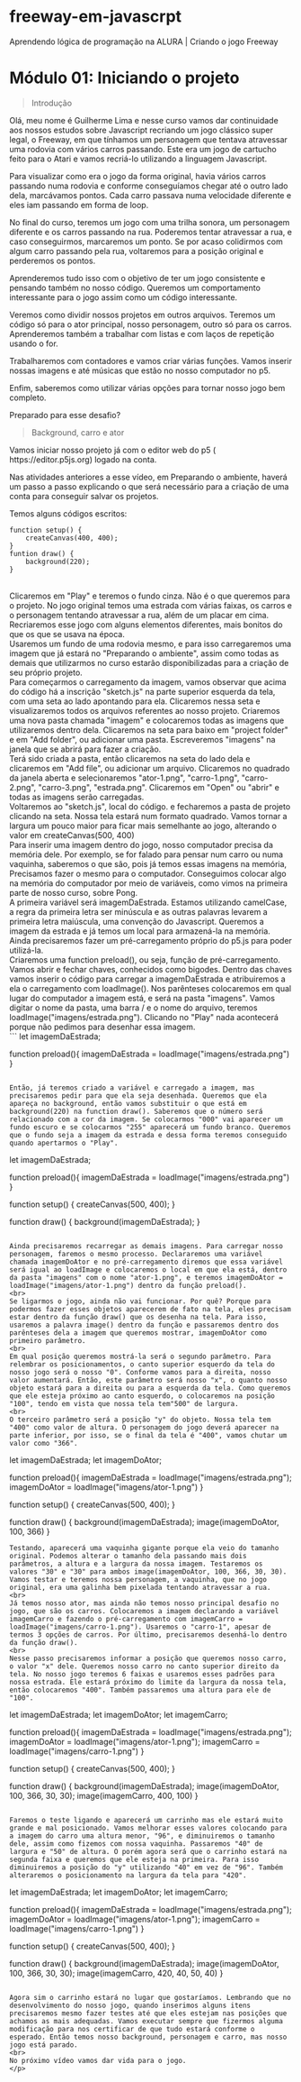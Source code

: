 # freeway-em-javascrpt
Aprendendo lógica de programação na ALURA | Criando o jogo Freeway

<h1>Módulo 01: Iniciando o projeto</h1>

>Introdução
<p>Olá, meu nome é Guilherme Lima e nesse curso vamos dar continuidade aos nossos estudos sobre Javascript recriando um jogo clássico super legal, o Freeway, em que tínhamos um personagem que tentava atravessar uma rodovia com vários carros passando. Este era um jogo de cartucho feito para o Atari e vamos recriá-lo utilizando a linguagem Javascript.<br>

Para visualizar como era o jogo da forma original, havia vários carros passando numa rodovia e conforme conseguíamos chegar até o outro lado dela, marcávamos pontos. Cada carro passava numa velocidade diferente e eles iam passando em forma de loop.<br>

No final do curso, teremos um jogo com uma trilha sonora, um personagem diferente e os carros passando na rua. Poderemos tentar atravessar a rua, e caso conseguirmos, marcaremos um ponto. Se por acaso colidirmos com algum carro passando pela rua, voltaremos para a posição original e perderemos os pontos.<br>

Aprenderemos tudo isso com o objetivo de ter um jogo consistente e pensando também no nosso código. Queremos um comportamento interessante para o jogo assim como um código interessante.<br>

Veremos como dividir nossos projetos em outros arquivos. Teremos um código só para o ator principal, nosso personagem, outro só para os carros. Aprenderemos também a trabalhar com listas e com laços de repetição usando o for.<br>

Trabalharemos com contadores e vamos criar várias funções. Vamos inserir nossas imagens e até músicas que estão no nosso computador no p5.<br>

Enfim, saberemos como utilizar várias opções para tornar nosso jogo bem completo.<br>

Preparado para esse desafio?</p>

> Background, carro e ator
<p>
Vamos iniciar nosso projeto já com o editor web do p5 ( https://editor.p5js.org) logado na conta.

Nas atividades anteriores a esse vídeo, em Preparando o ambiente, haverá um passo a passo explicando o que será necessário para a criação de uma conta para conseguir salvar os projetos.<br>

Temos alguns códigos escritos:<br>
```
function setup() {
    createCanvas(400, 400);
}
funtion draw() {
    background(220);
}
```
<br>
Clicaremos em "Play" e teremos o fundo cinza. Não é o que queremos para o projeto. No jogo original temos uma estrada com várias faixas, os carros e o personagem tentando atravessar a rua, além de um placar em cima. Recriaremos esse jogo com alguns elementos diferentes, mais bonitos do que os que se usava na época.
<br>
Usaremos um fundo de uma rodovia mesmo, e para isso carregaremos uma imagem que já estará no "Preparando o ambiente", assim como todas as demais que utilizarmos no curso estarão disponibilizadas para a criação de seu próprio projeto.
<br>
Para começarmos o carregamento da imagem, vamos observar que acima do código há a inscrição "sketch.js" na parte superior esquerda da tela, com uma seta ao lado apontando para ela. Clicaremos nessa seta e visualizaremos todos os arquivos referentes ao nosso projeto. Criaremos uma nova pasta chamada "imagem" e colocaremos todas as imagens que utilizaremos dentro dela. Clicaremos na seta para baixo em "project folder" e em "Add folder", ou adicionar uma pasta. Escreveremos "imagens" na janela que se abrirá para fazer a criação.
<br>
Terá sido criada a pasta, então clicaremos na seta do lado dela e clicaremos em "Add file", ou adicionar um arquivo. Clicaremos no quadrado da janela aberta e selecionaremos "ator-1.png", "carro-1.png", "carro-2.png", "carro-3.png", "estrada.png". Clicaremos em "Open" ou "abrir" e todas as imagens serão carregadas.
<br>
Voltaremos ao "sketch.js", local do código. e fecharemos a pasta de projeto clicando na seta. Nossa tela estará num formato quadrado. Vamos tornar a largura um pouco maior para ficar mais semelhante ao jogo, alterando o valor em createCanvas(500, 400)
<br>
Para inserir uma imagem dentro do jogo, nosso computador precisa da memória dele. Por exemplo, se for falado para pensar num carro ou numa vaquinha, saberemos o que são, pois já temos essas imagens na memória, Precisamos fazer o mesmo para o computador. Conseguimos colocar algo na memória do computador por meio de variáveis, como vimos na primeira parte de nosso curso, sobre Pong.
<br>
A primeira variável será imagemDaEstrada. Estamos utilizando camelCase, a regra da primeira letra ser minúscula e as outras palavras levarem a primeira letra maiúscula, uma convenção do Javascript. Queremos a imagem da estrada e já temos um local para armazená-la na memória. Ainda precisaremos fazer um pré-carregamento próprio do p5.js para poder utilizá-la.
<br>
Criaremos uma function preload(), ou seja, função de pré-carregamento. Vamos abrir e fechar chaves, conhecidos como bigodes. Dentro das chaves vamos inserir o código para carregar a imagemDaEstrada e atribuiremos a ela o carregamento com loadImage(). Nos parênteses colocaremos em qual lugar do computador a imagem está, e será na pasta "imagens". Vamos digitar o nome da pasta, uma barra / e o nome do arquivo, teremos loadImage("imagens/estrada.png"). Clicando no "Play" nada acontecerá porque não pedimos para desenhar essa imagem.
<br>
```
let imagemDaEstrada;

function preload(){
    imagemDaEstrada = loadImage("imagens/estrada.png")
}

```

Então, já teremos criado a variável e carregado a imagem, mas precisaremos pedir para que ela seja desenhada. Queremos que ela apareça no background, então vamos substituir o que está em background(220) na function draw(). Saberemos que o número será relacionado com a cor da imagem. Se colocarmos "000" vai aparecer um fundo escuro e se colocarmos "255" aparecerá um fundo branco. Queremos que o fundo seja a imagem da estrada e dessa forma teremos conseguido quando apertarmos o "Play".

```
let imagemDaEstrada;

function preload(){
    imagemDaEstrada = loadImage("imagens/estrada.png")
}

function setup() {
    createCanvas(500, 400);
}

function draw() {
    background(imagemDaEstrada);
}
```

Ainda precisaremos recarregar as demais imagens. Para carregar nosso personagem, faremos o mesmo processo. Declararemos uma variável chamada imagemDoAtor e no pré-carregamento diremos que essa variável será igual ao loadImage e colocaremos o local em que ela está, dentro da pasta "imagens" com o nome "ator-1.png", e teremos imagemDoAtor = loadImage("imagens/ator-1.png") dentro da função preload().
<br>
Se ligarmos o jogo, ainda não vai funcionar. Por quê? Porque para podermos fazer esses objetos aparecerem de fato na tela, eles precisam estar dentro da função draw() que os desenha na tela. Para isso, usaremos a palavra image() dentro da função e passaremos dentro dos parênteses dela a imagem que queremos mostrar, imagemDoAtor como primeiro parâmetro.
<br>
Em qual posição queremos mostrá-la será o segundo parâmetro. Para relembrar os posicionamentos, o canto superior esquerdo da tela do nosso jogo será o nosso "0". Conforme vamos para a direita, nosso valor aumentará. Então, este parâmetro será nosso "x", o quanto nosso objeto estará para a direita ou para a esquerda da tela. Como queremos que ele esteja próximo ao canto esquerdo, o colocaremos na posição "100", tendo em vista que nossa tela tem"500" de largura.
<br>
O terceiro parâmetro será a posição "y" do objeto. Nossa tela tem "400" como valor de altura. O personagem do jogo deverá aparecer na parte inferior, por isso, se o final da tela é "400", vamos chutar um valor como "366".

```
let imagemDaEstrada;
let imagemDoAtor;

function preload(){
    imagemDaEstrada = loadImage("imagens/estrada.png");
    imagemDoAtor = loadImage("imagens/ator-1.png")
}

function setup() {
    createCanvas(500, 400);
}

function draw() {
    background(imagemDaEstrada);
    image(imagemDoAtor, 100, 366)
}
```
Testando, aparecerá uma vaquinha gigante porque ela veio do tamanho original. Podemos alterar o tamanho dela passando mais dois parâmetros, a altura e a largura da nossa imagem. Testaremos os valores "30" e "30" para ambos image(imagemDoAtor, 100, 366, 30, 30). Vamos testar e teremos nossa personagem, a vaquinha, que no jogo original, era uma galinha bem pixelada tentando atravessar a rua.
<br>
Já temos nosso ator, mas ainda não temos nosso principal desafio no jogo, que são os carros. Colocaremos a imagem declarando a variável imagemCarro e fazendo o pré-carregamento com imagemCarro = loadImage("imagens/carro-1.png"). Usaremos o "carro-1", apesar de termos 3 opções de carros. Por último, precisaremos desenhá-lo dentro da função draw().
<br>
Nesse passo precisaremos informar a posição que queremos nosso carro, o valor "x" dele. Queremos nosso carro no canto superior direito da tela. No nosso jogo teremos 6 faixas e usaremos esses padrões para nossa estrada. Ele estará próximo do limite da largura da nossa tela, então colocaremos "400". Também passaremos uma altura para ele de "100".

```
let imagemDaEstrada;
let imagemDoAtor;
let imagemCarro;

function preload(){
    imagemDaEstrada = loadImage("imagens/estrada.png");
    imagemDoAtor = loadImage("imagens/ator-1.png");
    imagemCarro = loadImage("imagens/carro-1.png")
}

function setup() {
    createCanvas(500, 400);
}

function draw() {
    background(imagemDaEstrada);
    image(imagemDoAtor, 100, 366, 30, 30);
    image(imagemCarro, 400, 100)
}
```

Faremos o teste ligando e aparecerá um carrinho mas ele estará muito grande e mal posicionado. Vamos melhorar esses valores colocando para a imagem do carro uma altura menor, "96", e diminuiremos o tamanho dele, assim como fizemos com nossa vaquinha. Passaremos "40" de largura e "50" de altura. O porém agora será que o carrinho estará na segunda faixa e queremos que ele esteja na primeira. Para isso diminuiremos a posição do "y" utilizando "40" em vez de "96". Também alteraremos o posicionamento na largura da tela para "420".

```
let imagemDaEstrada;
let imagemDoAtor;
let imagemCarro;

function preload(){
    imagemDaEstrada = loadImage("imagens/estrada.png");
    imagemDoAtor = loadImage("imagens/ator-1.png");
    imagemCarro = loadImage("imagens/carro-1.png")
}

function setup() {
    createCanvas(500, 400);
}

function draw() {
    background(imagemDaEstrada);
    image(imagemDoAtor, 100, 366, 30, 30);
    image(imagemCarro, 420, 40, 50, 40)
}

```

Agora sim o carrinho estará no lugar que gostaríamos. Lembrando que no desenvolvimento do nosso jogo, quando inserimos alguns itens precisaremos mesmo fazer testes até que eles estejam nas posições que achamos as mais adequadas. Vamos executar sempre que fizermos alguma modificação para nos certificar de que tudo estará conforme o esperado. Então temos nosso background, personagem e carro, mas nosso jogo está parado.
<br>
No próximo vídeo vamos dar vida para o jogo.
</p>